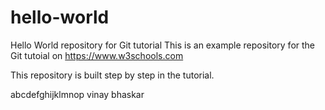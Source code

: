 # hello-world
Hello World repository for Git tutorial
This is an example repository for the Git tutoial on https://www.w3schools.com

This repository is built step by step in the tutorial.

abcdefghijklmnop
vinay bhaskar
